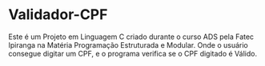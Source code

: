# Validador-CPF
Este é um Projeto em Linguagem C criado durante o curso ADS pela Fatec Ipiranga na Matéria Programação Estruturada e Modular.
Onde o usuário consegue digitar um CPF, e o programa verifica se o CPF digitado é Válido.
